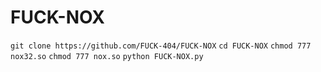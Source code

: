 # FUCK-NOX



`git clone https://github.com/FUCK-404/FUCK-NOX`
`cd FUCK-NOX`
 `chmod 777 nox32.so`
`chmod 777 nox.so`
`python FUCK-NOX.py`

